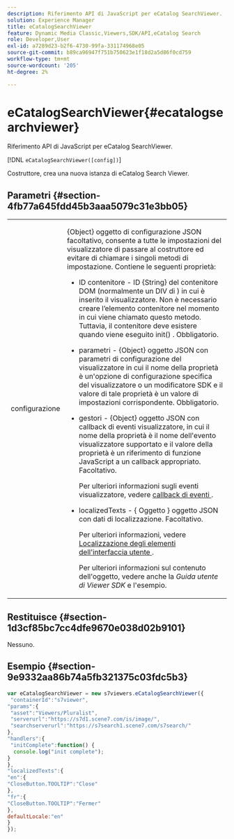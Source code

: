 ```yaml
---
description: Riferimento API di JavaScript per eCatalog SearchViewer.
solution: Experience Manager
title: eCatalogSearchViewer
feature: Dynamic Media Classic,Viewers,SDK/API,eCatalog Search
role: Developer,User
exl-id: a7289d23-b2f6-4730-99fa-331174968e05
source-git-commit: b89ca96947f751b750623e1f18d2a5d86f0cd759
workflow-type: tm+mt
source-wordcount: '205'
ht-degree: 2%

---
```


# eCatalogSearchViewer{#ecatalogsearchviewer}

Riferimento API di JavaScript per eCatalog SearchViewer.

[!DNL `eCatalogSearchViewer([config])`]

Costruttore, crea una nuova istanza di eCatalog Search Viewer.

## Parametri {#section-4fb77a645fdd45b3aaa5079c31e3bb05}

<table id="table_896DFF34A68A403DB93A6D597461A573"> 
 <tbody> 
  <tr> 
   <td colname="col1"> <p> <span class="codeph"> <span class="varname"> configurazione </span> </span> </p> </td> 
   <td colname="col2"> <p> <span class="codeph"> {Object} </span> oggetto di configurazione JSON facoltativo, consente a tutte le impostazioni del visualizzatore di passare al costruttore ed evitare di chiamare i singoli metodi di impostazione. Contiene le seguenti proprietà: </p> <p> 
     <ul id="ul_266C711E8E75471E90C15F39A96A142F"> 
      <li id="li_71857BBD652243A094E936C2C8EA9702"> <p> ID <span class="codeph"> contenitore </span> - ID <span class="codeph"> {String} </span> del contenitore DOM (normalmente un DIV <span class="codeph"> di </span>) in cui è inserito il visualizzatore. Non è necessario creare l’elemento contenitore nel momento in cui viene chiamato questo metodo. Tuttavia, il contenitore deve esistere quando viene eseguito <span class="codeph"> init() </span>. Obbligatorio. </p> </li> 
      <li id="li_3D28979F04274AC9B507B33D4275FC3A"> <p> <span class="codeph"> parametri </span> - <span class="codeph"> {Object} </span> oggetto JSON con parametri di configurazione del visualizzatore in cui il nome della proprietà è un'opzione di configurazione specifica del visualizzatore o un modificatore SDK e il valore di tale proprietà è un valore di impostazioni corrispondente. Obbligatorio. </p> </li> 
      <li id="li_A40AC2167575415FB3383D070E27B9AB"> <p> <span class="codeph"> gestori </span> - <span class="codeph"> {Object} </span> oggetto JSON con callback di eventi visualizzatore, in cui il nome della proprietà è il nome dell'evento visualizzatore supportato e il valore della proprietà è un riferimento di funzione JavaScript a un callback appropriato. Facoltativo. </p> <p>Per ulteriori informazioni sugli eventi visualizzatore, vedere <a href="../../../c-html5-s7-aem-asset-viewers/c-html5-20-ecatalog-viewer-about/c-html5-20-ecatalog-viewer-event-callbacks.md#concept-0bf5ff877043468db58ac62a92d002b6" format="dita" scope="local"> callback di eventi </a>. </p> </li> 
      <li id="li_FE5B330E98834CB08C16FCA694F31BE3"> <p> <span class="codeph"> localizedTexts </span> - { <span class="codeph"> Oggetto </span>} oggetto JSON con dati di localizzazione. Facoltativo. </p> <p>Per ulteriori informazioni, vedere <a href="../../../c-html5-s7-aem-asset-viewers/c-html5-20-ecatalog-viewer-about/c-html5-20-ecatalog-viewer-localization.md#concept-cbfc39344c494eb7b9f6a272cff0cc74" format="dita" scope="local"> Localizzazione degli elementi dell'interfaccia utente </a>. </p> <p>Per ulteriori informazioni sul contenuto dell'oggetto, vedere anche la <i>Guida utente di Viewer SDK</i> e l'esempio. </p> </li> 
     </ul> </p> </td> 
  </tr> 
 </tbody> 
</table>

## Restituisce {#section-1d3cf85bc7cc4dfe9670e038d02b9101}

Nessuno.

## Esempio {#section-9e9332aa86b74a5fb321375c03fdc5b3}

```javascript {.line-numbers}
var eCatalogSearchViewer = new s7viewers.eCatalogSearchViewer({ 
 "containerId":"s7viewer", 
"params":{ 
 "asset":"Viewers/Pluralist", 
 "serverurl":"https://s7d1.scene7.com/is/image/", 
 "searchserverurl":"https://s7search1.scene7.com/s7search/" 
}, 
"handlers":{ 
 "initComplete":function() { 
  console.log("init complete"); 
} 
}, 
"localizedTexts":{ 
"en":{ 
"CloseButton.TOOLTIP":"Close" 
}, 
"fr":{ 
"CloseButton.TOOLTIP":"Fermer" 
}, 
defaultLocale:"en" 
} 
});
```

